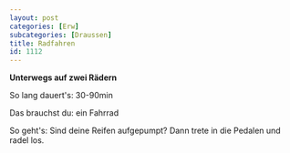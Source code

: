 ```yaml
---
layout: post
categories: [Erw]
subcategories: [Draussen]
title: Radfahren
id: 1112
---
```

**Unterwegs auf zwei Rädern**

So lang dauert's: 30-90min

Das brauchst du: ein Fahrrad

So geht's: Sind deine Reifen aufgepumpt? Dann trete in die Pedalen und radel los.
